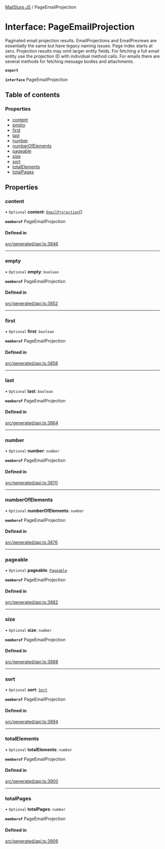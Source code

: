 [MailSlurp JS](../README.md) / PageEmailProjection

# Interface: PageEmailProjection

Paginated email projection results. EmailProjections and EmailPreviews are essentially the same but have legacy naming issues. Page index starts at zero. Projection results may omit larger entity fields. For fetching a full email entity use the projection ID with individual method calls. For emails there are several methods for fetching message bodies and attachments.

**`export`**

**`interface`** PageEmailProjection

## Table of contents

### Properties

- [content](PageEmailProjection.md#content)
- [empty](PageEmailProjection.md#empty)
- [first](PageEmailProjection.md#first)
- [last](PageEmailProjection.md#last)
- [number](PageEmailProjection.md#number)
- [numberOfElements](PageEmailProjection.md#numberofelements)
- [pageable](PageEmailProjection.md#pageable)
- [size](PageEmailProjection.md#size)
- [sort](PageEmailProjection.md#sort)
- [totalElements](PageEmailProjection.md#totalelements)
- [totalPages](PageEmailProjection.md#totalpages)

## Properties

### content

• `Optional` **content**: [`EmailProjection`](EmailProjection.md)[]

**`memberof`** PageEmailProjection

#### Defined in

[src/generated/api.ts:3846](https://github.com/mailslurp/mailslurp-client/blob/6bcf839/src/generated/api.ts#L3846)

___

### empty

• `Optional` **empty**: `boolean`

**`memberof`** PageEmailProjection

#### Defined in

[src/generated/api.ts:3852](https://github.com/mailslurp/mailslurp-client/blob/6bcf839/src/generated/api.ts#L3852)

___

### first

• `Optional` **first**: `boolean`

**`memberof`** PageEmailProjection

#### Defined in

[src/generated/api.ts:3858](https://github.com/mailslurp/mailslurp-client/blob/6bcf839/src/generated/api.ts#L3858)

___

### last

• `Optional` **last**: `boolean`

**`memberof`** PageEmailProjection

#### Defined in

[src/generated/api.ts:3864](https://github.com/mailslurp/mailslurp-client/blob/6bcf839/src/generated/api.ts#L3864)

___

### number

• `Optional` **number**: `number`

**`memberof`** PageEmailProjection

#### Defined in

[src/generated/api.ts:3870](https://github.com/mailslurp/mailslurp-client/blob/6bcf839/src/generated/api.ts#L3870)

___

### numberOfElements

• `Optional` **numberOfElements**: `number`

**`memberof`** PageEmailProjection

#### Defined in

[src/generated/api.ts:3876](https://github.com/mailslurp/mailslurp-client/blob/6bcf839/src/generated/api.ts#L3876)

___

### pageable

• `Optional` **pageable**: [`Pageable`](Pageable.md)

**`memberof`** PageEmailProjection

#### Defined in

[src/generated/api.ts:3882](https://github.com/mailslurp/mailslurp-client/blob/6bcf839/src/generated/api.ts#L3882)

___

### size

• `Optional` **size**: `number`

**`memberof`** PageEmailProjection

#### Defined in

[src/generated/api.ts:3888](https://github.com/mailslurp/mailslurp-client/blob/6bcf839/src/generated/api.ts#L3888)

___

### sort

• `Optional` **sort**: [`Sort`](Sort.md)

**`memberof`** PageEmailProjection

#### Defined in

[src/generated/api.ts:3894](https://github.com/mailslurp/mailslurp-client/blob/6bcf839/src/generated/api.ts#L3894)

___

### totalElements

• `Optional` **totalElements**: `number`

**`memberof`** PageEmailProjection

#### Defined in

[src/generated/api.ts:3900](https://github.com/mailslurp/mailslurp-client/blob/6bcf839/src/generated/api.ts#L3900)

___

### totalPages

• `Optional` **totalPages**: `number`

**`memberof`** PageEmailProjection

#### Defined in

[src/generated/api.ts:3906](https://github.com/mailslurp/mailslurp-client/blob/6bcf839/src/generated/api.ts#L3906)
